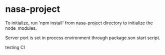 # nasa-project

To initialize, run 'npm install' from nasa-project directory to initialize the node_modules.

Server port is set in process environment through package.son start script.

testing CI
